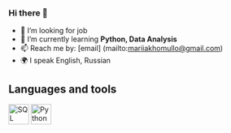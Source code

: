 ### Hi there 👋


- 🔭 I’m looking for job 
- 🌱 I’m currently learning **Python, Data Analysis**
- 📫 Reach me by: [email] (mailto:mariiakhomullo@gmail.com)
- 🌍 I speak English, Russian

## Languages and tools

<img src="https://cdn.jsdelivr.net/gh/devicons/devicon/icons/postgresql/postgresql-original.svg" title="SQL" width="40" height="40"/>
<img src="https://cdn.jsdelivr.net/gh/devicons/devicon/icons/python/python-original.svg" title="Python" width="40" height="40"/>

          
